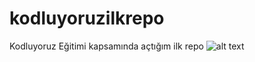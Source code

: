 # kodluyoruzilkrepo
Kodluyoruz Eğitimi kapsamında açtığım ilk repo
![alt text](https://www.hizliresim.com/lz4eluk)
